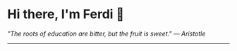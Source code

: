 <h1>Hi there, I'm Ferdi 👋</h1>

<p><em>
  "The roots of education are bitter, but the fruit is sweet." — Aristotle
</em></p>

---
